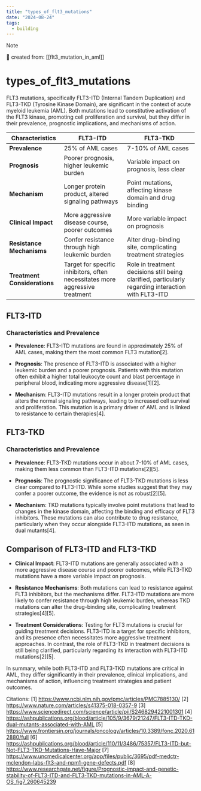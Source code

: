 ```yaml
---
title: "types_of_flt3_mutations"
date: "2024-08-24"
tags:
  - building
---
```


> [!NOTE]
> 🌱 created from: [[flt3_mutation_in_aml]]

# types_of_flt3_mutations

FLT3 mutations, specifically FLT3-ITD (Internal Tandem Duplication) and FLT3-TKD (Tyrosine Kinase Domain), are significant in the context of acute myeloid leukemia (AML). Both mutations lead to constitutive activation of the FLT3 kinase, promoting cell proliferation and survival, but they differ in their prevalence, prognostic implications, and mechanisms of action.

| **Characteristics**          | **FLT3-ITD**                                                                 | **FLT3-TKD**                                                                                        |
| ---------------------------- | ---------------------------------------------------------------------------- | --------------------------------------------------------------------------------------------------- |
| **Prevalence**               | 25% of AML cases                                                             | 7-10% of AML cases                                                                                  |
| **Prognosis**                | Poorer prognosis, higher leukemic burden                                     | Variable impact on prognosis, less clear                                                            |
| **Mechanism**                | Longer protein product, altered signaling pathways                           | Point mutations, affecting kinase domain and drug binding                                           |
| **Clinical Impact**          | More aggressive disease course, poorer outcomes                              | More variable impact on prognosis                                                                   |
| **Resistance Mechanisms**    | Confer resistance through high leukemic burden                               | Alter drug-binding site, complicating treatment strategies                                          |
| **Treatment Considerations** | Target for specific inhibitors, often necessitates more aggressive treatment | Role in treatment decisions still being clarified, particularly regarding interaction with FLT3-ITD |

## FLT3-ITD

### Characteristics and Prevalence

- **Prevalence**: FLT3-ITD mutations are found in approximately 25% of AML cases, making them the most common FLT3 mutation[2].

- **Prognosis**: The presence of FLT3-ITD is associated with a higher leukemic burden and a poorer prognosis. Patients with this mutation often exhibit a higher total leukocyte count and blast percentage in peripheral blood, indicating more aggressive disease[1][2].

- **Mechanism**: FLT3-ITD mutations result in a longer protein product that alters the normal signaling pathways, leading to increased cell survival and proliferation. This mutation is a primary driver of AML and is linked to resistance to certain therapies[4].

## FLT3-TKD

### Characteristics and Prevalence

- **Prevalence**: FLT3-TKD mutations occur in about 7-10% of AML cases, making them less common than FLT3-ITD mutations[2][5].

- **Prognosis**: The prognostic significance of FLT3-TKD mutations is less clear compared to FLT3-ITD. While some studies suggest that they may confer a poorer outcome, the evidence is not as robust[2][5].

- **Mechanism**: TKD mutations typically involve point mutations that lead to changes in the kinase domain, affecting the binding and efficacy of FLT3 inhibitors. These mutations can also contribute to drug resistance, particularly when they occur alongside FLT3-ITD mutations, as seen in dual mutants[4].

## Comparison of FLT3-ITD and FLT3-TKD

- **Clinical Impact**: FLT3-ITD mutations are generally associated with a more aggressive disease course and poorer outcomes, while FLT3-TKD mutations have a more variable impact on prognosis.

- **Resistance Mechanisms**: Both mutations can lead to resistance against FLT3 inhibitors, but the mechanisms differ. FLT3-ITD mutations are more likely to confer resistance through high leukemic burden, whereas TKD mutations can alter the drug-binding site, complicating treatment strategies[4][5].

- **Treatment Considerations**: Testing for FLT3 mutations is crucial for guiding treatment decisions. FLT3-ITD is a target for specific inhibitors, and its presence often necessitates more aggressive treatment approaches. In contrast, the role of FLT3-TKD in treatment decisions is still being clarified, particularly regarding its interaction with FLT3-ITD mutations[2][5].

In summary, while both FLT3-ITD and FLT3-TKD mutations are critical in AML, they differ significantly in their prevalence, clinical implications, and mechanisms of action, influencing treatment strategies and patient outcomes.

Citations:
[1] <https://www.ncbi.nlm.nih.gov/pmc/articles/PMC7885130/>
[2] <https://www.nature.com/articles/s41375-018-0357-9>
[3] <https://www.sciencedirect.com/science/article/pii/S2468294221001301>
[4] <https://ashpublications.org/blood/article/105/9/3679/21247/FLT3-ITD-TKD-dual-mutants-associated-with-AML>
[5] <https://www.frontiersin.org/journals/oncology/articles/10.3389/fonc.2020.612880/full>
[6] <https://ashpublications.org/blood/article/110/11/3486/75357/FLT3-ITD-but-Not-FLT3-TKD-Mutations-Have-Major>
[7] <https://www.uncmedicalcenter.org/app/files/public/3695/pdf-medctr-mclendon-labs-flt3-and-npm1-gene-defects.pdf>
[8] <https://www.researchgate.net/figure/Prognostic-impact-and-genetic-stability-of-FLT3-ITD-and-FLT3-TKD-mutations-in-AML-A-OS_fig7_260645239>
